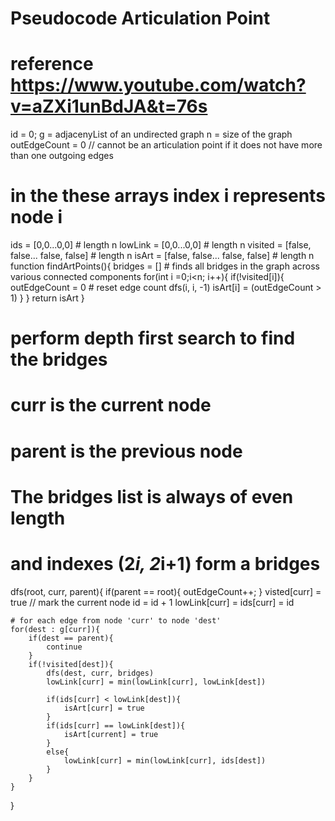 ﻿# Pseudocode Articulation Point
 # reference https://www.youtube.com/watch?v=aZXi1unBdJA&t=76s

id = 0;
g = adjacenyList of an undirected graph
n = size of the graph
outEdgeCount = 0 // cannot be an articulation point if it does not have more than one outgoing edges

# in the these arrays index i represents node i
ids = [0,0...0,0]                           # length n
lowLink = [0,0...0,0]                       # length n
visited = [false, false... false, false]    # length n
isArt = [false, false... false, false]		# length n
function findArtPoints(){
    bridges = []
    # finds all bridges in the graph across various connected components
    for(int i =0;i<n; i++){
        if(!visited[i]){
		outEdgeCount = 0 # reset edge count
            dfs(i, i, -1)
			isArt[i] = (outEdgeCount > 1)
        }
    }
    return isArt
}

# perform depth first search to find the bridges
# curr is the current node
# parent is the previous node
# The bridges list is always of even length 
# and indexes (2*i, 2*i+1) form a bridges

dfs(root, curr, parent){
	if(parent == root){
	outEdgeCount++;
	}
    visted[curr] = true // mark the current node
    id = id + 1
    lowLink[curr] = ids[curr] = id

    # for each edge from node 'curr' to node 'dest'
    for(dest : g[curr]){
        if(dest == parent){
            continue
        }
        if(!visited[dest]){
            dfs(dest, curr, bridges)
            lowLink[curr] = min(lowLink[curr], lowLink[dest])

            if(ids[curr] < lowLink[dest]){
                isArt[curr] = true
            }
			if(ids[curr] == lowLink[dest]){
				isArt[current] = true
			}
            else{
                lowLink[curr] = min(lowLink[curr], ids[dest])
            }
        }
    }
}
